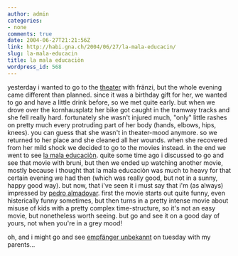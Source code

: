 ```yaml
---
author: admin
categories:
- none
comments: true
date: 2004-06-27T21:21:56Z
link: http://habi.gna.ch/2004/06/27/la-mala-educacin/
slug: la-mala-educacin
title: la mala educaciòn
wordpress_id: 568
---
```


yesterday i wanted to go to the [theater](http://www.dastheater-effingerstr.ch/aktuell.shtml) with fränzi, but the whole evening came different than planned. since it was a birthday gift for her, we wanted to go and have a little drink before, so we met quite early. but when we drove over the kornhausplatz her bike got caught in the tramway tracks and she fell really hard. fortunately she wasn't injured much, "only" little rashes on pretty much every protruding part of her body (hands, elbows, hips, knees). 
you can guess that she wasn't in theater-mood anymore. so we returned to her place and she cleaned all her wounds. when she recovered from her mild shock we decided to go to the movies instead.
in the end we went to see [la mala educaciòn](http://imdb.com/title/tt0275491/). quite some time ago i discussed to go and see that movie with bruni, but then we ended up watching another movie, mostly because i thought that la mala educaciòn was much to heavy for that certain evening we had then (which was really good, but not in a sunny, happy good way).
but now, that i've seen it i must say that i'm (as always) impressed by [pedro almadovar](http://imdb.com/name/nm0000264/). first the movie starts out quite funny, even histerically funny sometimes, but then turns in a pretty intense movie about misuse of kids with a pretty complex time-structure, so it's not an easy movie, but nonetheless worth seeing. but go and see it on a good day of yours, not when you're in a grey mood!

oh, and i might go and see [empfänger unbekannt](http://www.dastheater-effingerstr.ch/aktuell_dasstuck.shtml) on tuesday with my parents...
